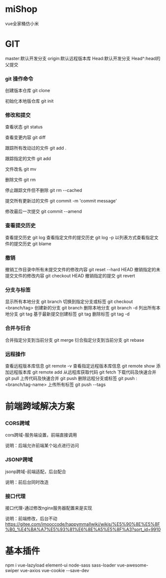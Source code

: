 # miShop
vue全家桶仿小米

# GIT
master:默认开发分支
origin:默认远程版本库
Head:默认开发分支
Head^:head的父提交
### git 操作命令
创建版本仓库           git clone <url>


初始化本地版仓库        git init 

### 修改和提交             
查看状态                git status


查看变更内容             git diff


跟踪所有改动过的文件      git add .


跟踪指定的文件           git add <file>


文件改名                git mv <old> <new>


删除文件                git rm <file>


停止跟踪文件但不删除      git rm --cached <file>


提交所有更新过的文件      git commit -m 'commit message'


修改最后一次提交         git commit --amend

### 查看提交历史
查看提交历史                    git log
查看指定文件的提交历史            git log -p <file>
以列表方式查看指定文件的提交历史    git blame <file>

### 撤销
撤销工作目录中所有未提交文件的修改内容   git reset --hard HEAD
撤销指定的未提交文件的修改内容          git checkout HEAD <file>
撤销指定的提交                       git revert <commit>

### 分支与标签
显示所有本地分支            git branch
切换到指定分支或标签         git checkout <branch/tag>
创建新的分支               git branch <new-branch>
删除本地分支               git branch -d <branch>
列出所有本地分支            git tag
基于最新提交创建标签         git tag <tagname>
删除标签                   git tag -d <tagname>

### 合并与衍合
合并指定分支到当前分支        git merge <branch>
衍合指定分支到当前分支        git rebase <branch>

### 远程操作
查看远程版本库信息           git remote -v
查看指定远程版本库信息        git remote show <remote>
添加远程版本库              git remote add <remote> <url>
从远程库获取代码            git fetch <remote>
下载代码及快速合并          git pull <remote> <branch>
上传代码及快速合并          git push <remote> <branch>
删除远程分支或标签          git push <remote> : <branch/tag-name>
上传所有标签               git push --tags

# 前端跨域解决方案
### CORS跨域
cors跨域-服务端设置，前端直接调用

说明：后端允许前端某个站点进行访问

### JSONP跨域
jsonp跨域-前端适配，后台配合

说明：前后台同时改造

### 接口代理
接口代理-通过修改nginx服务器配置来是实现

说明：前端修改，后台不动
https://gitee.com/imooccode/happymmallwiki/wikis/%E5%90%8E%E5%8F%B0_%E4%BA%A7%E5%93%81%E6%8E%A5%E5%8F%A3?sort_id=9910


# 基本插件
npm i vue-lazyload element-ui node-sass sass-loader vue-awesome-swiper vue-axios vue-cookie --save-dev
